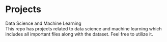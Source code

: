 # Projects
Data Science and Machine Learning <br>
This repo has projects related to data science and machine learning which includes all important files along with the dataset. Feel free to utilize it. 
